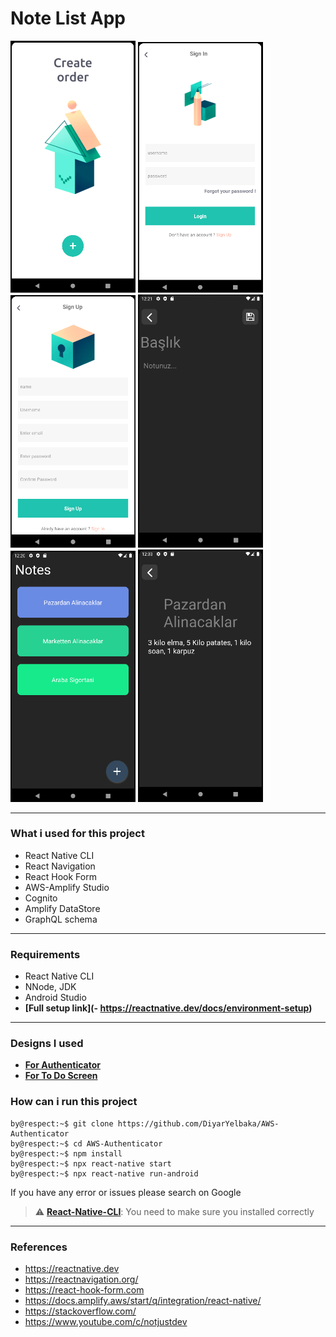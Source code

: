 # Note List App


<p >
  
  <img src="https://github.com/DiyarYelbaka/TouchMe/blob/main/assets/readmePhoto/3.png" width="200"  >
    <img src="https://github.com/DiyarYelbaka/TouchMe/blob/main/assets/readmePhoto/4.png" width="200"  >
      <img src="https://github.com/DiyarYelbaka/TouchMe/blob/main/assets/readmePhoto/5.png" width="200"  >
        <img src="https://github.com/DiyarYelbaka/TouchMe/blob/main/assets/readmePhoto/2.png" width="200"  >
         <img src="https://github.com/DiyarYelbaka/TouchMe/blob/main/assets/readmePhoto/1.png" width="200"  >
           <img src="https://github.com/DiyarYelbaka/TouchMe/blob/main/assets/readmePhoto/6.png" width="200"  >
</p>

<hr />

### What i used for this project
- React Native CLI
- React Navigation
- React Hook Form
- AWS-Amplify Studio 
- Cognito
- Amplify DataStore 
- GraphQL schema

<hr />

### Requirements
- React Native CLI
- NNode, JDK
- Android Studio
- **[Full setup link](- https://reactnative.dev/docs/environment-setup)**

<hr />

### Designs I used
- **[For Authenticator](https://www.behance.net/gallery/108454511/Free-download-mobile-UI-Kit)**
- **[For To Do Screen](https://www.figma.com/community/file/1014161465589596715)**


### How can i run this project

```console
by@respect:~$ git clone https://github.com/DiyarYelbaka/AWS-Authenticator
by@respect:~$ cd AWS-Authenticator
by@respect:~$ npm install
by@respect:~$ npx react-native start
by@respect:~$ npx react-native run-android
```

If you have any error or issues please search on Google

> :warning: **[React-Native-CLI](https://reactnative.dev/docs/environment-setup)**: You need to make sure you installed correctly

<hr />

### References
- https://reactnative.dev
- https://reactnavigation.org/
- https://react-hook-form.com
- https://docs.amplify.aws/start/q/integration/react-native/
- https://stackoverflow.com/
- https://www.youtube.com/c/notjustdev
